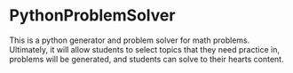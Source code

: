# PythonProblemSolver
This is a python generator and problem solver for math problems.  Ultimately, it will allow students to select topics that they need practice in, problems will be generated, and students can solve to their hearts content.  

